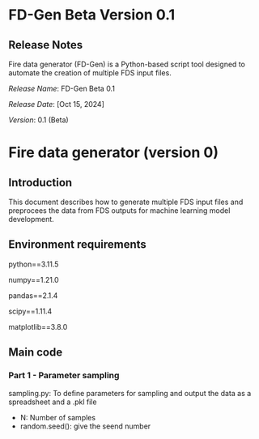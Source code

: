 # FD-Gen Beta Version 0.1
## Release Notes
Fire data generator (FD-Gen) is a Python-based script tool designed to automate the creation of multiple FDS input files.

*Release Name*: FD-Gen Beta 0.1

*Release Date*: [Oct 15, 2024]

*Version*: 0.1 (Beta)

# Fire data generator (version 0)
## Introduction
This document describes how to generate multiple FDS input files and preprocees the data from FDS outputs for machine learning model development. 

## Environment requirements
  python==3.11.5
  
  numpy==1.21.0
  
  pandas==2.1.4
  
  scipy==1.11.4
  
  matplotlib==3.8.0

## Main code
### Part 1 - Parameter sampling
sampling.py: To define parameters for sampling and output the data as a spreadsheet and a .pkl file
  - N: Number of samples
  - random.seed(): give the seend number
